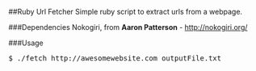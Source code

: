 ##Ruby Url Fetcher
Simple ruby script to extract urls from a webpage.

###Dependencies
Nokogiri, from **Aaron Patterson** - http://nokogiri.org/


###Usage
<pre>
$ ./fetch http://awesomewebsite.com outputFile.txt
</pre>
